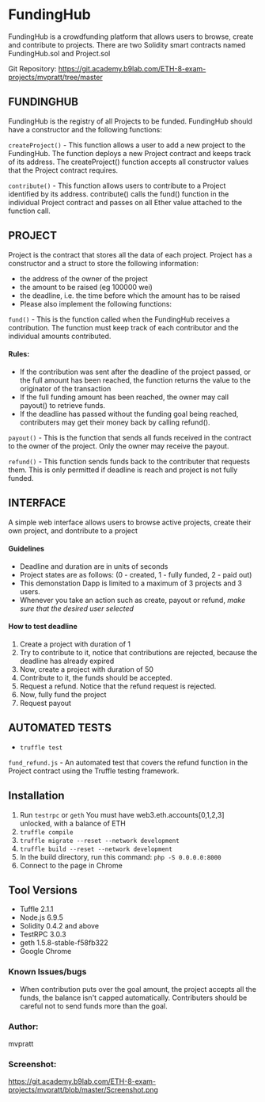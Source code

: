 # FundingHub

FundingHub is a crowdfunding platform that allows users to browse, create and contribute to projects.  There are two Solidity smart contracts named FundingHub.sol and Project.sol 

Git Repository:
https://git.academy.b9lab.com/ETH-8-exam-projects/mvpratt/tree/master

## FUNDINGHUB 

FundingHub is the registry of all Projects to be funded. FundingHub should have a constructor and the following functions:

`createProject()` - This function allows a user to add a new project to the FundingHub. The function deploys a new Project contract and keeps track of its address. The createProject() function accepts all constructor values that the Project contract requires.

`contribute()` - This function allows users to contribute to a Project identified by its address. contribute() calls the fund() function in the individual Project contract and passes on all Ether value attached to the function call.


## PROJECT 

Project is the contract that stores all the data of each project. Project has a constructor and a struct to store the following information:

* the address of the owner of the project
* the amount to be raised (eg 100000 wei)
* the deadline, i.e. the time before which the amount has to be raised
* Please also implement the following functions:

`fund()` - This is the function called when the FundingHub receives a contribution. The function must keep track of each contributor and the individual amounts contributed. 
#### Rules: 
* If the contribution was sent after the deadline of the project passed, or the full amount has been reached, the function returns the value to the originator of the transaction 
* If the full funding amount has been reached, the owner may call payout() to retrieve funds.
* If the deadline has passed without the funding goal being reached, contributers may get their money back by calling refund().

`payout()` - This is the function that sends all funds received in the contract to the owner of the project.  Only the owner may receive the payout.

`refund()` - This function sends funds back to the contributer that requests them.  This is only permitted if deadline is reach and project is not fully funded.


## INTERFACE

A simple web interface allows users to browse active projects, create their own project, and dontribute to a project

#### Guidelines
* Deadline and duration are in units of  seconds
* Project states are as follows: (0 - created, 1 - fully funded, 2 - paid out)
* This demonstation Dapp is limited to a maximum of 3 projects and 3 users.
* Whenever you take an action such as create, payout or refund, _make sure that the desired user selected_

#### How to test deadline
1. Create a project with duration of 1
2. Try to contribute to it, notice that contributions are rejected, because the deadline has already expired
3. Now, create a project with duration of 50
4. Contribute to it, the funds should be accepted.
5. Request a refund.  Notice that the refund request is rejected.
6. Now, fully fund the project
7. Request payout

## AUTOMATED TESTS

* `truffle test`

`fund_refund.js` - An automated test that covers the refund function in the Project contract using the Truffle testing framework. 


## Installation

1. Run `testrpc` or `geth`  You must have web3.eth.accounts[0,1,2,3] unlocked, with a balance of ETH
2. `truffle compile` 
3. `truffle migrate --reset --network development` 
4. `truffle build --reset --network development`
5. In the build directory, run this command: `php -S 0.0.0.0:8000`
6. Connect to the page in Chrome

## Tool Versions 

 * Tuffle 2.1.1
 * Node.js 6.9.5
 * Solidity 0.4.2 and above
 * TestRPC 3.0.3
 * geth 1.5.8-stable-f58fb322
 * Google Chrome 



### Known Issues/bugs

* When contribution puts over the goal amount, the project accepts all the funds, the balance isn't capped automatically.  Contributers should be careful not to send funds more than the goal.


### Author:

mvpratt

### Screenshot:

https://git.academy.b9lab.com/ETH-8-exam-projects/mvpratt/blob/master/Screenshot.png


